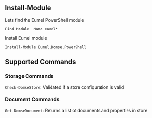 ﻿
## Install-Module

Lets find the Eumel PowerShell module

    Find-Module -Name eumel*

Install Eumel module

    Install-Module Eumel.Domse.PowerShell



## Supported Commands

### Storage Commands

`Check-DomseStore`: Validated if a store configuration is valid

### Document Commands

`Get-DomseDocument`: Returns a list of documents and properties in store

